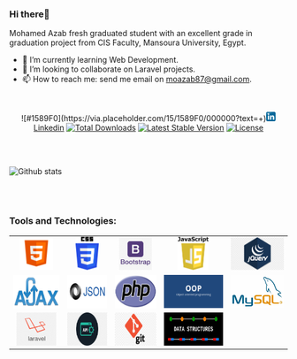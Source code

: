 ### Hi there👋

Mohamed Azab fresh graduated student with an excellent grade in graduation project from CIS Faculty, Mansoura University, Egypt.

- 🌱 I’m currently learning Web Development.
- 👯 I’m looking to collaborate on Laravel projects.
- 📫 How to reach me: send me email on moazab87@gmail.com.
<br>

<p align="center">
  ![#1589F0](https://via.placeholder.com/15/1589F0/000000?text=+)<a class="bg-dark" href="https://www.linkedin.com/in/mohamed-azab-4724641a0/"><img height="17" src="https://github.com/moazab87/moazab87/blob/main/assets/linkedin.png"> Linkedin</a>
<a href="https://packagist.org/packages/laravel/framework"><img src="https://poser.pugx.org/laravel/framework/d/total.svg" alt="Total Downloads"></a>
<a href="https://packagist.org/packages/laravel/framework"><img src="https://poser.pugx.org/laravel/framework/v/stable.svg" alt="Latest Stable Version"></a>
<a href="https://packagist.org/packages/laravel/framework"><img src="https://poser.pugx.org/laravel/framework/license.svg" alt="License"></a>
</p>

<br> <br>

![Github stats](https://github-readme-stats.vercel.app/api?username=moazab87&theme=highcontrast&show_icons=true&count_private=true)
<!-- ![Top Languages Card](https://github-readme-stats.vercel.app/api/top-langs/?username=moazab87&layout=compact) -->

<br> <br>

### **Tools and Technologies:**  

<table align="center" style="width:100%">
  <tr>
    <td align="center"><code><img height="60" src="https://github.com/moazab87/moazab87/blob/main/assets/html.png"></code></td>
    <td align="center"><code><img height="60" src="https://github.com/moazab87/moazab87/blob/main/assets/css.png"></code></td>
    <td align="center"><code><img height="60" src="https://github.com/moazab87/moazab87/blob/main/assets/bootstrap.png"></code></td>
    <td align="center"><code><img height="60" src="https://github.com/moazab87/moazab87/blob/main/assets/JavaScript.png"></code></td>
    <td align="center"><code><img height="60" src="https://github.com/moazab87/moazab87/blob/main/assets/jquery.png"></code></td>
  </tr>
  <tr>
    <td align="center"><code><img height="60" src="https://github.com/moazab87/moazab87/blob/main/assets/ajax.png"></code></td>
    <td align="center"><code><img height="60" src="https://github.com/moazab87/moazab87/blob/main/assets/json.png"></code></td>
    <td align="center"><code><img height="60" src="https://github.com/moazab87/moazab87/blob/main/assets/php.png"></code></td>
    <td align="center"><code><img height="60" src="https://github.com/moazab87/moazab87/blob/main/assets/oop.png"></code></td>
    <td align="center"><code><img height="60" src="https://github.com/moazab87/moazab87/blob/main/assets/mysql1.png"></code></td>
  </tr>
  <tr>
    <td align="center"><code><img height="60" src="https://github.com/moazab87/moazab87/blob/main/assets/laravel.png"></code></td>
    <td align="center"><code><img height="60" src="https://github.com/moazab87/moazab87/blob/main/assets/api.png"></code></td>
    <td align="center"><code><img height="60" src="https://github.com/moazab87/moazab87/blob/main/assets/git.png"></code></td>
    <td align="center"><code><img height="60" src="https://github.com/moazab87/moazab87/blob/main/assets/DS.png"></code></td>
  </tr>
</table>
